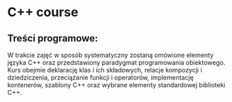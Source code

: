# C++ course
## Treści programowe:
W trakcie zajęć w sposób systematyczny zostaną omówione elementy języka C++ oraz przedstawiony paradygmat programowania obiektowego. Kurs obejmie deklarację klas i ich składowych, relacje kompozycji i dziedziczenia, przeciążanie funkcji i operatorów, implementację kontenerów, szablony C++ oraz wybrane elementy standardowej biblioteki C++.
